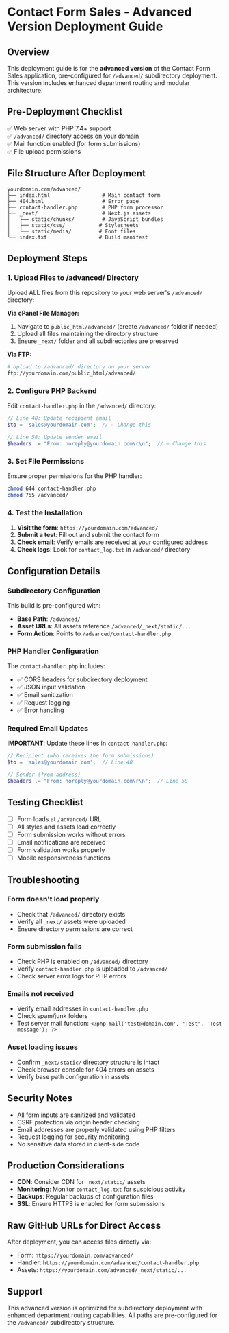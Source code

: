 # Contact Form Sales - Advanced Version Deployment Guide

## Overview
This deployment guide is for the **advanced version** of the Contact Form Sales application, pre-configured for `/advanced/` subdirectory deployment. This version includes enhanced department routing and modular architecture.

## Pre-Deployment Checklist
✅ Web server with PHP 7.4+ support  
✅ `/advanced/` directory access on your domain  
✅ Mail function enabled (for form submissions)  
✅ File upload permissions  

## File Structure After Deployment
```
yourdomain.com/advanced/
├── index.html                 # Main contact form
├── 404.html                   # Error page  
├── contact-handler.php        # PHP form processor
├── _next/                     # Next.js assets
│   ├── static/chunks/         # JavaScript bundles
│   ├── static/css/           # Stylesheets
│   └── static/media/         # Font files
└── index.txt                 # Build manifest
```

## Deployment Steps

### 1. Upload Files to /advanced/ Directory
Upload ALL files from this repository to your web server's `/advanced/` directory:

**Via cPanel File Manager:**
1. Navigate to `public_html/advanced/` (create `/advanced/` folder if needed)
2. Upload all files maintaining the directory structure
3. Ensure `_next/` folder and all subdirectories are preserved

**Via FTP:**
```bash
# Upload to /advanced/ directory on your server
ftp://yourdomain.com/public_html/advanced/
```

### 2. Configure PHP Backend
Edit `contact-handler.php` in the `/advanced/` directory:

```php
// Line 48: Update recipient email
$to = 'sales@yourdomain.com';  // ← Change this

// Line 58: Update sender email  
$headers .= "From: noreply@yourdomain.com\r\n";  // ← Change this
```

### 3. Set File Permissions
Ensure proper permissions for the PHP handler:
```bash
chmod 644 contact-handler.php
chmod 755 /advanced/
```

### 4. Test the Installation
1. **Visit the form**: `https://yourdomain.com/advanced/`
2. **Submit a test**: Fill out and submit the contact form
3. **Check email**: Verify emails are received at your configured address
4. **Check logs**: Look for `contact_log.txt` in `/advanced/` directory

## Configuration Details

### Subdirectory Configuration
This build is pre-configured with:
- **Base Path**: `/advanced/`
- **Asset URLs**: All assets reference `/advanced/_next/static/...`
- **Form Action**: Points to `/advanced/contact-handler.php`

### PHP Handler Configuration
The `contact-handler.php` includes:
- ✅ CORS headers for subdirectory deployment
- ✅ JSON input validation
- ✅ Email sanitization
- ✅ Request logging
- ✅ Error handling

### Required Email Updates
**IMPORTANT**: Update these lines in `contact-handler.php`:
```php
// Recipient (who receives the form submissions)
$to = 'sales@yourdomain.com';  // Line 48

// Sender (from address)
$headers .= "From: noreply@yourdomain.com\r\n";  // Line 58
```

## Testing Checklist
- [ ] Form loads at `/advanced/` URL
- [ ] All styles and assets load correctly
- [ ] Form submission works without errors
- [ ] Email notifications are received
- [ ] Form validation works properly
- [ ] Mobile responsiveness functions

## Troubleshooting

### Form doesn't load properly
- Check that `/advanced/` directory exists
- Verify all `_next/` assets were uploaded
- Ensure directory permissions are correct

### Form submission fails
- Check PHP is enabled on `/advanced/` directory
- Verify `contact-handler.php` is uploaded to `/advanced/`
- Check server error logs for PHP errors

### Emails not received
- Verify email addresses in `contact-handler.php`
- Check spam/junk folders
- Test server mail function: `<?php mail('test@domain.com', 'Test', 'Test message'); ?>`

### Asset loading issues
- Confirm `_next/static/` directory structure is intact
- Check browser console for 404 errors on assets
- Verify base path configuration in assets

## Security Notes
- All form inputs are sanitized and validated
- CSRF protection via origin header checking
- Email addresses are properly validated using PHP filters
- Request logging for security monitoring
- No sensitive data stored in client-side code

## Production Considerations
- **CDN**: Consider CDN for `_next/static/` assets
- **Monitoring**: Monitor `contact_log.txt` for suspicious activity
- **Backups**: Regular backups of configuration files
- **SSL**: Ensure HTTPS is enabled for form submissions

## Raw GitHub URLs for Direct Access
After deployment, you can access files directly via:
- Form: `https://yourdomain.com/advanced/`
- Handler: `https://yourdomain.com/advanced/contact-handler.php`
- Assets: `https://yourdomain.com/advanced/_next/static/...`

## Support
This advanced version is optimized for subdirectory deployment with enhanced department routing capabilities. All paths are pre-configured for the `/advanced/` subdirectory structure.